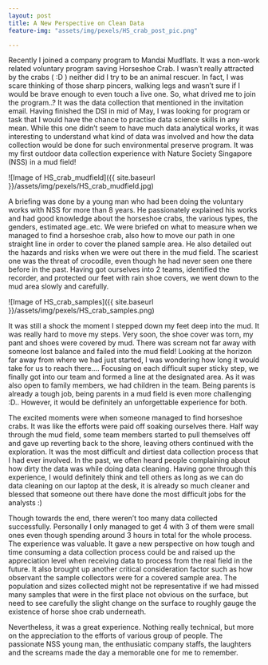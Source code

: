 ```yaml
---
layout: post
title: A New Perspective on Clean Data
feature-img: "assets/img/pexels/HS_crab_post_pic.png"

---
```



Recently I joined a company program to Mandai Mudflats. It was a non-work related voluntary program saving Horseshoe Crab. I wasn’t really attracted by the crabs ( :D ) neither did I try to be an animal rescuer. In fact, I was scare thinking of those sharp pincers, walking legs and wasn’t sure if I would be brave enough to even touch a live one. So, what drived me to join the program..? It was the data collection that mentioned in the invitation email. Having finished the DSI in mid of May, I was looking for program or task that I would have the chance to practise data science skills in any mean. While this one didn’t seem to have much data analytical works, it was interesting to understand what kind of data was involved and how the data collection would be done for such environmental preserve program. It was my first outdoor data collection experience with Nature Society Singapore (NSS) in a mud field!


![Image of HS_crab_mudfield]({{ site.baseurl }}/assets/img/pexels/HS_crab_mudfield.jpg)

A briefing was done by a young man who had been doing the voluntary works with NSS for more than 8 years.  He passionately explained his works and had good knowledge about the horseshoe crabs, the various types, the genders, estimated age..etc. We were briefed on what to measure when we managed to find a horseshoe crab, also how to move our path in one straight line in order to cover the planed sample area. He also detailed out the hazards and risks when we were out there in the mud field. The scariest one was the threat of crocodile, even though he had never seen one there before in the past. Having got ourselves into 2 teams, identified the recorder, and protected our feet with rain shoe covers, we went down to the mud area slowly and carefully.


![Image of HS_crab_samples]({{ site.baseurl }}/assets/img/pexels/HS_crab_samples.png)


It was still a shock the moment I stepped down my feet deep into the mud. It was really hard to move my steps. Very soon, the shoe cover was torn, my pant and shoes were covered by mud. There was scream not far away with someone lost balance and failed into the mud field! Looking at the horizon far away from where we had just started, I was wondering how long it would take for us to reach there…. Focusing on each difficult super sticky step, we finally got into our team and formed a line at the designated area. As it was also open to family members, we had children in the team. Being parents is already a tough job, being parents in a mud field is even more challenging :D..  However, it would be definitely an unforgettable experience for both. 

The excited moments were when someone managed to find horseshoe crabs. It was like the efforts were paid off soaking ourselves there. Half way through the mud field, some team members started to pull themselves off and gave up reverting back to the shore, leaving others continued with the exploration.  It was the most difficult and dirtiest data collection process that I had ever involved. In the past, we often heard people complaining about how dirty the data was while doing data cleaning. Having gone through this experience, I would definitely think and tell others as long as we can do data cleaning on our laptop at the desk, it is already so much cleaner and blessed that someone out there have done the most difficult jobs for the analysts :)

Though towards the end, there weren’t too many data collected successfully. Personally I only managed to get 4 with 3 of them were small ones even though spending around 3 hours in total for the whole process. The experience was valuable. It gave a new perspective on how tough and time consuming a data collection process could be and raised up the appreciation level when receiving data to process from the real field in the future. It also brought up another critical consideration factor such as how observant the sample collectors were for a covered sample area. The population and sizes collected might not be representative if we had missed many samples that were in the first place not obvious on the surface, but need to see carefully the slight change on the surface to roughly gauge the existence of horse shoe crab underneath.

Nevertheless, it was a great experience. Nothing really technical, but more on the appreciation to the efforts of various group of people. The passionate NSS young man, the enthusiatic company staffs, the laughters and the screams made the day a memorable one for me to remember.
